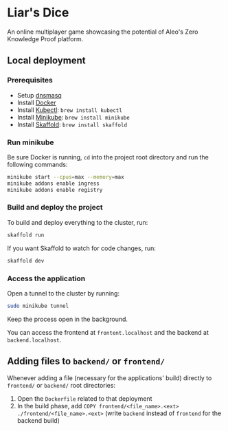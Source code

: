 # Liar's Dice

An online multiplayer game showcasing the potential of Aleo's Zero Knowledge Proof platform.

## Local deployment

### Prerequisites

- Setup [dnsmasq](https://www.stevenrombauts.be/2018/01/use-dnsmasq-instead-of-etc-hosts/#2-only-send-test-and-box-queries-to-dnsmasq)
- Install [Docker](https://docs.docker.com/get-docker/)
- Install [Kubectl](https://kubernetes.io/docs/tasks/tools/install-kubectl-macos/#install-with-homebrew-on-macos): `brew install kubectl`
- Install [Minikube](https://minikube.sigs.k8s.io/docs/start/): `brew install minikube`
- Install [Skaffold](https://skaffold.dev/docs/install/#standalone-binary): `brew install skaffold`

### Run minikube

Be sure Docker is running, `cd` into the project root directory and run the following commands:

```sh
minikube start --cpus=max --memory=max
minikube addons enable ingress
minikube addons enable registry
```

### Build and deploy the project

To build and deploy everything to the cluster, run:

```sh
skaffold run
```

If you want Skaffold to watch for code changes, run:

```sh
skaffold dev
```

### Access the application

Open a tunnel to the cluster by running:

```sh
sudo minikube tunnel
```

Keep the process open in the background.

You can access the frontend at `frontent.localhost` and the backend at `backend.localhost`.

## Adding files to `backend/` or `frontend/`

Whenever adding a file (necessary for the applications' build) directly to `frontend/` or `backend/` root directories:

1. Open the `Dockerfile` related to that deployment
2. In the build phase, add `COPY frontend/<file_name>.<ext> ./frontend/<file_name>.<ext>` (write `backend` instead of `frontend` for the backend build)
